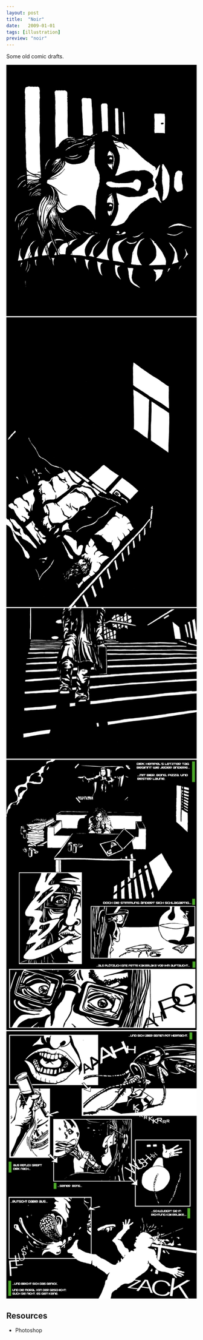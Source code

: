 ```yaml
---
layout: post
title:  "Noir"
date:   2009-01-01
tags: [illustration]
preview: "noir"
---
```


Some old comic drafts.

![Noir](/img/posts/media/Noir1.jpg)
![Noir](/img/posts/media/Noir2.jpg)
![Noir](/img/posts/media/Noir3.jpg)
![Noir](/img/posts/media/Noir4.png)
![Noir](/img/posts/media/Noir5.png)

## Resources
- Photoshop